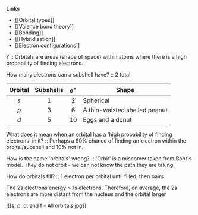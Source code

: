 **Links**
- [[Orbital types]] 
- [[Valence bond theory]] 
- [[Bonding]] 
- [[Hybridisation]] 
- [[Electron configurations]] 

? :: Orbitals are areas (shape of space) within atoms where there is a high probability of finding electrons.

How many electrons can a subshell have? :: 2 total 

| Orbital | Subshells | $e^{-}$ | Shape |
| :--: | :--: | :--: | ---- |
| $s$ | $1$ | $2$ | Spherical |
| $p$ | $3$ | $6$ | A thin-waisted shelled peanut |
| $d$ | $5$ | $10$ | Eggs and a donut |

What does it mean when an orbital has a 'high probability of finding electrons' in it? :: Perhaps a 90% chance of finding an electron within the orbital/subshell and 10% not in.

How is the name 'orbitals' wrong? :: 'Orbit' is a misnomer taken from Bohr's model. They do not orbit - we can not know the path they are taking.

How do orbitals fill? :: 1 electron per orbital until filled, then pairs

The 2s electrons energy > 1s electrons. Therefore, on average, the 2s electrons are more distant from the nucleus and the orbital larger


![[s, p, d, and f - All orbitals.jpg]]



